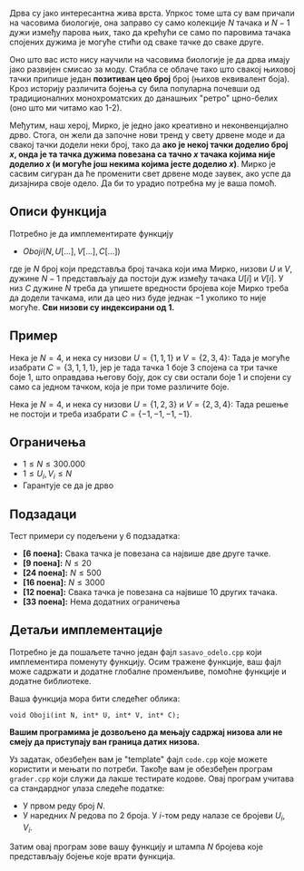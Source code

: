 ﻿

Дрва су јако интересантна жива врста. Упркос томе шта су вам причали на часовима биологије, она заправо су само колекције $N$ тачака и $N-1$ дужи између парова њих, тако да крећући се само по паровима тачака спојених дужима је могуће стићи од сваке тачке до сваке друге.

Оно што вас исто нису научили на часовима биологије је да дрва имају јако развијен смисао за моду. Стабла се облаче тако што свакој њиховој тачки припише један **позитиван цео број** број (њихов еквивалент боја). Кроз историју различита бојења су била популарна почевши од традиционалних монохроматских до данашњих "ретро" црно-белих (оно што ми читамо као $1$-$2$).

Међутим, наш херој, Мирко, је једно јако креативно и неконвенцијално дрво. Стога, он жели да започне нови тренд у свету дрвене моде и да свакој тачки додели неки број, тако да **ако је некој тачки доделио број $x$, онда је та тачка дужима повезана са тачно $x$ тачака којима није доделио $x$ (и могуће још некима којима јесте доделио $x$)**. Мирко је сасвим сигуран да ће променити свет дрвене моде заувек, ако успе да дизајнира своје одело. Да би то урадио потребна му је ваша помоћ.

## Описи функција

Потребно је да имплементирате функцију

* $Oboji(N, U[\ldots], V[\ldots], C[\ldots])$

где је $N$  број који представља број тачака који има Мирко,  низови $U$ и $V$, дужине $N-1$ представљају да постоји дуж између тачака $U[i]$ и $V[i]$.  У низ $C$ дужине $N$ треба да упишете вредности бројева које Мирко треба да додели тачкама, или да цео низ буде једнак $-1$ уколико то није могуће. **Сви низови су индексирани од 1.**
## Пример

Нека је $N=4$, и нека су низови $U=\{1,1,1\}$ и $V=\{2,3,4\}$:
Тада је могуће изабрати $C=\{3,1,1,1\}$, јер је тада тачка $1$ боје $3$ спојена са три тачке боје $1$, што оправдава његову боју, док су сви остали боје $1$ и спојени су само са једном тачком, која је при томе различите боје.

Нека је $N=4$, и нека су низови $U=\{1,2,3\}$ и $V=\{2,3,4\}$:
Тада решење не постоји и треба изабрати $C=\{-1,-1,-1,-1\}$.

## Ограничења

-   $1 \leq N \leq 300.000$
-   $1 \leq U_i,V_i \leq N$
-    Гарантује се да је дрво
## Подзадаци
Тест примери су подељени у $6$ подзадатка:
-   **[6 поена]:** Свака тачка је повезана са највише две друге тачке.
-   **[9 поена]:** $N\leq20$
-   **[24 поена]:** $N\leq500$
-   **[16 поена]:** $N\leq3000$
-   **[12 поена]:** Свака тачка је повезана са највише $10$ других тачака.
-   **[33 поена]:** Нема додатних ограничења
## Детаљи имплементације

Потребно је да пошаљете тачно један фајл `sasavo_odelo.cpp` који имплементира поменуту функцију. Осим тражене функције, ваш фајл може садржати и додатне глобалне променљиве, помоћне функције и додатне библиотеке.

Ваша функција мора бити следећег облика:

`void Oboji(int N, int* U, int* V, int* C);`

**Вашим програмима је дозвољено да мењају садржај низова али не смеју да приступају ван граница датих низова.**

Уз задатак, обезбеђен вам је "template" фајл `code.cpp` које можете користити и мењати по потреби. Такође вам је обезбеђен програм `grader.cpp` који служи да лакше тестирате кодове. Овај програм учитава са стандардног улаза следеће податке:

* У првом реду број $N$.
* У наредних $N$ редова по $2$ броја. У $i$-том реду налазе се бројеви $U_i, V_i$.

Затим овај програм зове вашу функцију и штампа $N$ бројева које представљају бојење које врати функција.
